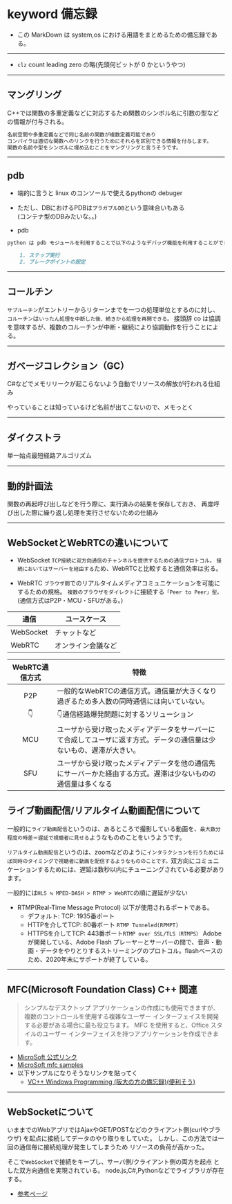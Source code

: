 # keyword 備忘録

- この MarkDown は system,os における用語をまとめるための備忘録である。

---

- `clz` count leading zero の略(先頭何ビットが 0 かというやつ)

---

## マングリング

 C++では関数の多重定義などに対応するため関数のシンボル名に引数の型などの情報が付与される。

```md
名前空間や多重定義などで同じ名前の関数が複数定義可能であり
コンパイラは適切な関数へのリンクを行うためにそれらを区別できる情報を付与します。
関数の名前や型をシンボルに埋め込むことをマングリングと言うそうです。
```

---

## pdb

- 端的に言うと linux のコンソールで使えるpythonの debuger
- ただし、DBにおけるPDBは`プラガブルDB`という意味合いもある  
  (コンテナ型のDBみたいな。。)

- pdb

```md
python は pdb モジュールを利用することで以下のようなデバッグ機能を利用することができます。

    1. ステップ実行
    2. ブレークポイントの設定
```

---

## コールチン

`サブルーチン`がエントリーからリターンまでを一つの処理単位とするのに対し、
`コルーチン`は`いったん処理を中断した後、続きから処理を再開できる。` 接頭辞 co は協調を意味するが、複数のコルーチンが中断・継続により協調動作を行うことによる。

---

## ガベージコレクション（GC）

C#などでメモリリークが起こらないよう自動でリソースの解放が行われる仕組み

やっていることは知っているけど名前が出てこないので、メモっとく

---

## ダイクストラ

単一始点最短経路アルゴリズム

---

## 動的計画法

関数の再起呼び出しなどを行う際に、実行済みの結果を保存しておき、
再度呼び出した際に繰り返し処理を実行させないための仕組み

---

## WebSocketとWebRTCの違いについて

- WebSocket
`TCP接続に双方向通信のチャンネルを提供するための通信プロトコル。`
`接続においてはサーバーを経由する`ため、WebRTCと比較すると通信効率は劣る。

- WebRTC
`ブラウザ間`でのリアルタイムメディアコミュニケーションを可能にするための規格。
`複数のブラウザをダイレクト`に接続する`「Peer to Peer」型。`(通信方式はP2P・MCU・SFUがある。)

|通信|ユースケース|
|--|--|
|WebSocket|チャットなど|
|WebRTC|オンライン会議など|

|WebRTC通信方式|特徴|
|:--:|--|
|P2P|一般的なWebRTCの通信方式。通信量が大きくなり過ぎるため多人数の同時通信には向いていない。|
|👇|👇通信経路爆発問題に対するソリューション|
|MCU|ユーザから受け取ったメディアデータをサーバーにて合成してユーザに返す方式。データの通信量は少ないもの、遅滞が大きい。|
|SFU|ユーザから受け取ったメディアデータを他の通信先にサーバーかた経由する方式。遅滞は少ないものの通信量は多くなる|

## ライブ動画配信/リアルタイム動画配信について

一般的に`ライブ動画配信`というのは、あるところで撮影している動画を、`最大数分程度の時差＝遅延で視聴者に見せる`ようなもののことをいうようです。

`リアルタイム動画配信`というのは、zoomなどのように`インタラクションを行うためにほぼ同時のタイミングで視聴者に動画を配信するようなもののことです。`双方向にコミュニケーションするためには、遅延は数秒以内にチューニングされている必要があります。

一般的には`HLS ≒ MPED-DASH > RTMP > WebRTC`の順に遅延が少ない

- RTMP(Real-Time Message Protocol)
  以下が使用されるポートである。
  - デフォルト: TCP: 1935番ポート
  - HTTPを介してTCP: 80番ポート `RTMP Tunneled(RPMPT)`
  - HTTPSを介してTCP: 443番ポート`RTMP over SSL/TLS（RTMPS）`
  Adobe が開発している、Adobe Flash プレーヤーとサーバーの間で、音声・動画・データをやりとりするストリーミングのプロトコル。flashベースのため、2020年末にサポートが終了している。

---

## MFC(Microsoft Foundation Class) C++ 関連

> シンプルなデスクトップ アプリケーションの作成にも使用できますが、複数のコントロールを使用する複雑なユーザー インターフェイスを開発する必要がある場合に最も役立ちます。 MFC を使用すると、Office スタイルのユーザー インターフェイスを持つアプリケーションを作成できます。

- [MicroSoft 公式リンク](https://docs.microsoft.com/ja-jp/cpp/mfc/mfc-desktop-applications?view=msvc-160)
- [MicroSoft mfc samples](https://docs.microsoft.com/ja-jp/cpp/overview/visual-cpp-samples?view=msvc-160#mfc-samples)
- 以下サンプルになりそうなリンクを貼ってく
  - [VC++ Windows Programming (阪大の方の備忘録)(便利そう)](http://www-higashi.ist.osaka-u.ac.jp/~k-maeda/vcpp/)

---

## WebSocketについて

いままでのWebアプリではAjaxやGET/POSTなどのクライアント側(curlやブラウザ)
を起点に接続してデータのやり取りをしていた。
しかし、この方法では一回の通信毎に接続処理が発生してしまうため
リソースの負荷が高かった。

そこで`WebSocket`で接続をキープし、サーバ側/クライアント側の両方を起点
とした双方向通信を実現されている。
node.js,C#,Pythonなどでライブラリが存在する。

- [参考ページ](https://qiita.com/okumurakengo/items/a8ccea065f5659d1a1de)
